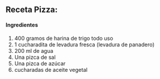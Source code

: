 ## Receta Pizza:

#### Ingredientes

1. 400 gramos de harina de trigo todo uso
2. 1 cucharadita de levadura fresca (levadura de panadero)
3. 200 ml de agua
4. Una pizca de sal
5. Una pizca de azúcar
6. cucharadas de aceite vegetal
